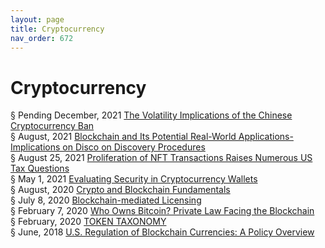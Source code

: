```yaml
---
layout: page
title: Cryptocurrency 
nav_order: 672 
---
```


# Cryptocurrency 
§ Pending December, 2021 [The Volatility Implications of the Chinese Cryptocurrency Ban](https://archive-t.bsafes.com/docs/T/The-Volatility-Implications-of-the-Chinese-Cryptocurrency-Ban/)  
§ August, 2021 [Blockchain and Its Potential Real-World Applications-Implications on Disco on Discovery Procedures](https://archive-b-v2.bsafes.com/docs/B/Blockchain-and-Its-Potential-Real-World-Applications-Implications-on-Disco-on-Discovery-Procedures/)  
§ August 25, 2021 [Proliferation of NFT Transactions Raises Numerous US Tax Questions](https://archive-p.bsafes.com//docs/P/Proliferation-of-NFT-Transactions-Raises-Numerous-US-Tax-Questions/)  
§ May 1, 2021 [Evaluating Security in Cryptocurrency Wallets](https://archive-e.bsafes.com/docs/E/evaluating-security-in-cryptocurrency-wallets/)  
§ August, 2020 [Crypto and Blockchain Fundamentals](https://archive-c.bsafes.com/docs/C/crypto-and-blockchain-fundamentals/)  
§ July 8, 2020 [Blockchain-mediated Licensing](https://archive-b-v2.bsafes.com/docs/B/blockchain-mediated-licensing/)  
§ February 7, 2020 [Who Owns Bitcoin? Private Law Facing the Blockchain](https://archive-w.bsafes.com/docs/W/who-owns-bitcoin-private-law-facing-the-blockchain/)   
§ February, 2020 [TOKEN TAXONOMY](https://archive-t.bsafes.com/docs/T/token-taxonomy-the-need-for-open-source-standards-around-digital-assets/)  
§ June, 2018 [U.S. Regulation of Blockchain Currencies: A Policy Overview](https://archive-u.bsafes.com/docs/U/us-regulation-of-blockchain-currencies-a-policy-overview/)  
